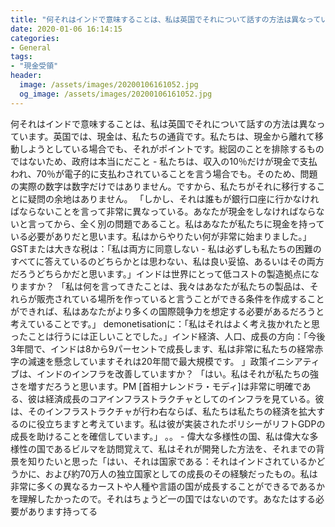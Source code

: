 ```yaml
---
title: "何それはインドで意味することは、私は英国でそれについて話すの方法は異なっています。"
date: 2020-01-06 16:14:15
categories:
- General
tags:
- "現金受領"
header:
  image: /assets/images/20200106161052.jpg
  og_image: /assets/images/20200106161052.jpg
---
```


何それはインドで意味することは、私は英国でそれについて話すの方法は異なっています。英国では、現金は、私たちの通貨です。私たちは、現金から離れて移動しようとしている場合でも、それがポイントです。総図のことを排除するものではないため、政府は本当にだこと - 私たちは、収入の10％だけが現金で支払われ、70％が電子的に支払わされていることを言う場合でも。そのため、問題の実際の数字は数字だけではありません。ですから、私たちがそれに移行することに疑問の余地はありません。 「しかし、それは誰もが銀行口座に行かなければならないことを言って非常に異なっている。あなたが現金をしなければならないと言ってから、全く別の問題であること。私はあなたが私たちに現金を持っている必要がありだと思います。私はからやりたい何が非常に始まりました。」 GSTまたは大きな税は：「私は両方に同意しない - 私は必ずしも私たちの困難のすべてに答えているのどちらかとは思わない、私は良い妥協、あるいはその両方だろうどちらかだと思います。」インドは世界にとって低コストの製造拠点になりますか？ 「私は何を言ってきたことは、我々はあなたが私たちの製品は、それらが販売されている場所を作っていると言うことができる条件を作成することができれば、私はあなたがより多くの国際競争力を想定する必要があるだろうと考えていることです。」 demonetisationに：「私はそれはよく考え抜かれたと思ったことは行うには正しいことでした。」インド経済、人口、成長の方向：「今後3年間で、インドは8から9パーセントで成長します、私は非常に私たちの経常赤字の減速を懸念していますそれは20年間で最大規模です。 」政策イニシアティブは、インドのインフラを改善していますか？ 「はい。私はそれが私たちの強さを増すだろうと思います。PM [首相ナレンドラ・モディ]は非常に明確である、彼は経済成長のコアインフラストラクチャとしてのインフラを見ている。彼は、そのインフラストラクチャが行わ右ならば、私たちは私たちの経済を拡大するのに役立ちますと考えています。私は彼が実装されたポリシーがリフトGDPの成長を助けることを確信しています。」 。。 - 偉大な多様性の国、私は偉大な多様性の国であるビルマを訪問覚えて、私はそれが開発した方法を、それまでの背景を知りたいと思った「はい、それは国家である：それはインドされているかどうかに、および約70万人の独立国家としての成長のその経験だったもの。私は非常に多くの異なるカーストや人種や言語の国が成長することができるであるかを理解したかったので。それはちょうど一の国ではないのです。あなたはする必要があります持ってる
